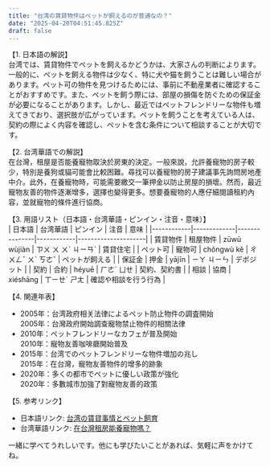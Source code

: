 ```yaml
---
title: "台湾の賃貸物件はペットが飼えるのが普通なの？"
date: "2025-04-20T04:51:45.825Z"
draft: false
---
```


【1. 日本語の解説】  
台湾では、賃貸物件でペットを飼えるかどうかは、大家さんの判断によります。一般的に、ペットを飼える物件は少なく、特に犬や猫を飼うことは難しい場合があります。ペット可の物件を見つけるためには、事前に不動産業者に確認することがおすすめです。また、ペットを飼う際には、部屋の損傷を防ぐための保証金が必要になることがあります。しかし、最近ではペットフレンドリーな物件も増えてきており、選択肢が広がっています。ペットを飼うことを考えている人は、契約の際によく内容を確認し、ペットを含む条件について相談することが大切です。

【2. 台湾華語での解説】  
在台灣，租屋是否能養寵物取決於房東的決定。一般來說，允許養寵物的房子較少，特別是養狗或貓可能會比較困難。尋找可以養寵物的房子建議事先詢問房地產中介。此外，在養寵物時，可能需要繳交一筆押金以防止房屋的損壞。然而，最近寵物友善的物件逐漸增多，選擇也變得更多。想要養寵物的人應仔細閱讀租約內容，並就寵物的條件進行協商。

【3. 用語リスト（日本語・台湾華語・ピンイン・注音・意味）】  
| 日本語     | 台湾華語     | ピンイン      | 注音       | 意味                 |
|------------|-------------|---------------|------------|---------------------|
| 賃貸物件   | 租屋物件     | zūwū wùjiàn   | ㄗㄨ ㄨ ㄨˋ ㄐㄧㄢˋ | 賃貸住宅          |
| ペット可   | 寵物可       | chǒngwù kě   | ㄔㄨㄥˇ ㄨˋ ㄎㄜˇ    | ペットが飼える      |
| 保証金     | 押金         | yājīn        | ㄧㄚ ㄐㄧㄣ         | デポジット          |
| 契約       | 合約         | héyuē        | ㄏㄜˊ ㄩㄝ     | 契約、契約書         |
| 相談       | 協商         | xiéshāng     | ㄒㄧㄝˊ ㄕㄤ     | 確認や相談を行う行為 |

【4. 関連年表】  
- 2005年：台湾政府相关法律によるペット防止物件の調査開始  
  2005年：台灣政府開始調查寵物禁止物件的相關法律  
- 2010年：ペットフレンドリーなカフェが普及開始  
  2010年：寵物友善咖啡廳開始普及  
- 2015年：台湾でのペットフレンドリーな物件増加の兆し  
  2015年：在台灣，寵物友善物件的增多的跡象  
- 2020年：多くの都市でペットに優しい政策が強化  
  2020年：多數城市加強了對寵物友善的政策  

【5. 参考リンク】  
- 日本語リンク: [台湾の賃貸事情とペット飼育](https://www.taiwan-living-guide.com/real-estate-rental-pet/)  
- 台湾華語リンク: [在台灣租房能養寵物嗎？](https://www.taiwan-rent-guide.com/pet-friendly-rental/)

一緒に学べてうれしいです。他にも学びたいことがあれば、気軽に声をかけてね。